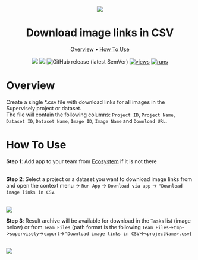 <div align="center" markdown>
<img src="https://github.com/supervisely-ecosystem/download-images-csv/assets/119248312/f049c3a5-5e00-4436-8385-9c6e2d4bf3cf"/>

# Download image links in CSV

<p align="center">
  <a href="#Overview">Overview</a> •
  <a href="#How-To-Use">How To Use</a>
</p>

[![](https://img.shields.io/badge/supervisely-ecosystem-brightgreen)](https://ecosystem.supervise.ly/apps/supervisely-ecosystem/download-images-csv)
[![](https://img.shields.io/badge/slack-chat-green.svg?logo=slack)](https://supervise.ly/slack)
![GitHub release (latest SemVer)](https://img.shields.io/github/v/release/supervisely-ecosystem/download-images-csv)
[![views](https://app.supervise.ly/img/badges/views/supervisely-ecosystem/download-images-csv.png)](https://supervise.ly)
[![runs](https://app.supervise.ly/img/badges/runs/supervisely-ecosystem/download-images-csv.png)](https://supervise.ly)

</div>

# Overview

Create a single \*.csv file with download links for all images in the Supervisely project or dataset.<br>
The file will contain the following columns: `Project ID`, `Project Name`, `Dataset ID`, `Dataset Name`, `Image ID`, `Image Name` and `Download URL`.<br>

# How To Use

**Step 1**: Add app to your team from [Ecosystem](https://ecosystem.supervise.ly/apps/download-images-csv) if it is not there<br><br>

**Step 2**: Select a project or a dataset you want to download image links from and open the context menu -> `Run App` -> `Download via app` -> `"Download image links in CSV`.<br>

<br><img src="https://github.com/supervisely-ecosystem/download-images-csv/assets/115161827/e1e20670-65e9-4f14-9351-86fb0e3b6606"/><br>

**Step 3**: Result archive will be available for download in the `Tasks` list (image below) or from `Team Files` (path format is the following `Team Files`->`tmp`->`supervisely`->`export`->`"Download image links in CSV`->`<projectName>.csv`)<br>

<br><img src="https://github.com/supervisely-ecosystem/download-images-csv/assets/115161827/9cddf779-5e19-48db-8d51-00737655def5"/><br>
